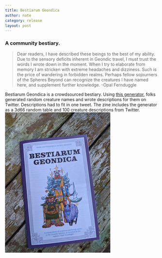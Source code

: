 ```yaml
---
title: Bestiarum Geondica
author: nate
category: release
layout: post
---
```

### A community bestiary.

>Dear readers, I have described these beings to the best of my ability. Due to the sensory deficits inherent in Geondic travel, I must trust the words I wrote down in the moment. When I try to elaborate from memory I am stricken with extreme headaches and dizziness. Such is the price of wandering in forbidden realms. Perhaps fellow sojourners of the Spheres Beyond can recognize the creatures I have named here, and supplement further knowledge. -Opal Fernduggle  

Bestiarum Geondica is a crowdsourced bestiary. Using [this generator](https://perchance.org/bestiary), folks generated random creature names and wrote descriptions for them on Twitter. Descriptions had to fit in one tweet. The zine includes the generator as a 3d66 random table and 100 creature descriptions from Twitter.
![bestiarum.jpg](/assets/images/bestiarum.jpg)
